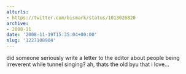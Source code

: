 ```yaml
---
alturls:
- https://twitter.com/bismark/status/1013026820
archive:
- 2008-11
date: '2008-11-19T15:35:04+00:00'
slug: '1227108904'
---
```


did someone seriously write a letter to the editor about people being irreverent while tunnel singing? ah, thats the old byu that i love...

